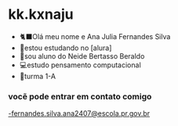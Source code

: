 # kk.kxnaju

- 🐈‍⬛Olá meu nome e Ana Julia Fernandes Silva
- 🏫estou estudando no [alura]
- 🎳sou aluno do Neide Bertasso Beraldo
- 💻estudo pensamento computacional
- 🦩turma 1-A

### vocẽ pode entrar em contato comigo 

-fernandes.silva.ana2407@escola.pr.gov.br
